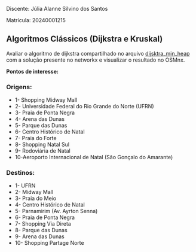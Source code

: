Discente: Júlia Alanne Silvino dos Santos

Matrícula: 20240001215

## Algoritmos Clássicos (Dijkstra e Kruskal)


Avaliar o algoritmo de dijkstra compartilhado no arquivo [dijsktra_min_heap](dijsktra_min_heap.ipynb) com a
solução presente no networkx e visualizar o resultado no OSMnx.

**Pontos de interesse:**

### Origens:
* 1- Shopping Midway Mall
* 2- Universidade Federal do Rio Grande do Norte (UFRN)
* 3- Praia de Ponta Negra
* 4- Arena das Dunas
* 5- Parque das Dunas
* 6- Centro Histórico de Natal
* 7- Praia do Forte
* 8- Shopping Natal Sul
* 9- Rodoviária de Natal
* 10-Aeroporto Internacional de Natal (São Gonçalo do Amarante)

###  Destinos:
* 1- UFRN
* 2- Midway Mall
* 3- Praia do Meio
* 4- Centro Histórico de Natal
* 5- Parnamirim (Av. Ayrton Senna)
* 6- Praia de Ponta Negra
* 7- Shopping Via Direta
* 8- Parque das Dunas
* 9- Arena das Dunas
* 10- Shopping Partage Norte
